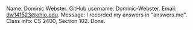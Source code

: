 Name: Dominic Webster.
GitHub username: Dominic-Webster.
Email: dw141523@ohio.edu. 
Message: I recorded my answers in "answers.md".
Class info: CS 2400, Section 102.
Done.
